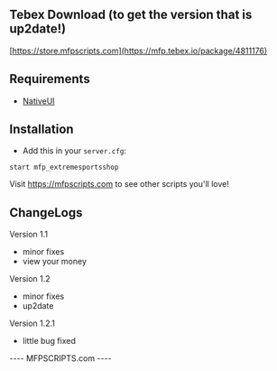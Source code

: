 ## Tebex Download (to get the version that is up2date!)   
[https://store.mfpscripts.com](https://mfp.tebex.io/package/4811176)
                                           

## Requirements
- [NativeUI](https://github.com/Guad/NativeUI/releases)

## Installation
- Add this in your `server.cfg`:

```
start mfp_extremesportsshop
```



Visit https://mfpscripts.com to see other scripts you'll love!


## ChangeLogs
Version 1.1
- minor fixes
- view your money

Version 1.2
- minor fixes
- up2date

Version 1.2.1
- little bug fixed

---- MFPSCRIPTS.com ----
